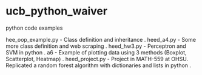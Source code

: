 # ucb_python_waiver
python code examples

hee_oop_example.py - Class definition and inheritance . 
heed_a4.py - Some more class definition and web scraping . 
heed_hw3.py - Perceptron and SVM in python . 
a6 - Example of plotting data using 3 methods (Boxplot, Scatterplot, Heatmap) . 
heed_project.py - Project in MATH-559 at OHSU. Replicated a random forest algorithm with dictionaries and lists in python . 
